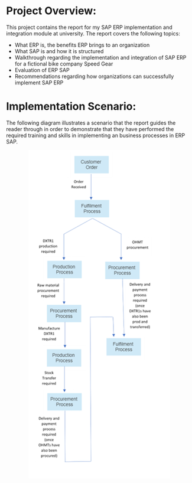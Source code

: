 # Project Overview:
This project contains the report for my SAP ERP implementation and integration module at university.
The report covers the following topics:
- What ERP is, the benefits ERP brings to an organization
- What SAP is and how it is structured
- Walkthrough regarding the implementation and integration of SAP ERP for a fictional bike company Speed Gear
- Evaluation of ERP SAP
- Recommendations regarding how organizations can successfully implement SAP ERP

# Implementation Scenario:
The following diagram illustrates a scenario that the report guides the reader through in order to demonstrate that they have performed the required training and skills in implementing an business processes in ERP SAP.
<p align="center">
    <img src="ImplementationDiagram.png" alt="Diagram">
</p>


